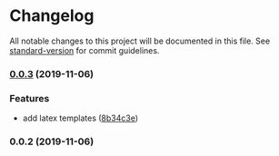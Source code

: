 # Changelog

All notable changes to this project will be documented in this file. See [standard-version](https://github.com/conventional-changelog/standard-version) for commit guidelines.

### [0.0.3](https://github.com/kueben96/bachelor-thesis/compare/v0.0.2...v0.0.3) (2019-11-06)


### Features

* add latex templates ([8b34c3e](https://github.com/kueben96/bachelor-thesis/commit/8b34c3e8e323ca5b4dfca3c2ce979a0183048e79))

### 0.0.2 (2019-11-06)
